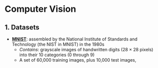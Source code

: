 # Computer Vision
## 1. Datasets
- **[MNIST](https://keras.io/examples/vision/mnist_convnet/)**: assembled by the National Institute of Standards and Technology (the NIST in MNIST) in the 1980s
  - *Contains*: grayscale images of handwritten digits (28 × 28 pixels) into their 10 categories (0 through 9)
  - A set of 60,000 training images, plus 10,000 test images,  
